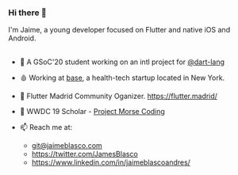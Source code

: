### Hi there 👋

I'm Jaime, a young developer focused on Flutter and native iOS and Android.
</br>
</br>
- 🔭 A GSoC'20 student working on an intl project for [@dart-lang](https://github.com/dart-lang/)
- 🩸 Working at [base](https://get-base.com/), a health-tech startup located in New York.
- 💙 Flutter Madrid Community Oganizer.  https://flutter.madrid/
-    WWDC 19 Scholar - [Project Morse Coding](https://github.com/jamesblasco/morse_coding_swift_playground)

- 📫 Reach me at:
     - git@jaimeblasco.com
     - https://twitter.com/JamesBlasco
     - https://www.linkedin.com/in/jaimeblascoandres/

</br>
</br>
</br>


<!--
**jamesblasco/jamesblasco** is a ✨ _special_ ✨ repository because its `README.md` (this file) appears on your GitHub profile.

Here are some ideas to get you started:

- 🔭 I’m currently working on ...
- 🌱 I’m currently learning ...
- 👯 I’m looking to collaborate on ...
- 🤔 I’m looking for help with ...
- 💬 Ask me about ...
- 📫 How to reach me: ...
- 😄 Pronouns: ...
- ⚡ Fun fact: ...
-->
